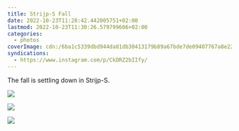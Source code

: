 ```yaml
---
title: Strijp-S Fall
date: 2022-10-23T11:28:42.442005751+02:00
lastmod: 2022-10-23T11:30:26.579799606+02:00
categories:
  - photos
coverImage: cdn:/6ba1c5339dbd944da81db30413179b89a67bde7de09407767a8e227743fefa59
syndications:
  - https://www.instagram.com/p/CkDRZ2bIIfy/
---
```


<style>
.grid-flwvgoaeyu {
  grid-template-columns: repeat(3, 1fr);
}
</style>

The fall is settling down in Strijp-S.

<div class="fw grid-flwvgoaeyu fg">

![](cdn:/6ba1c5339dbd944da81db30413179b89a67bde7de09407767a8e227743fefa59)

![](cdn:/7fcc6d22a3c103d0ddf32e5b832d43ec0378e8d622ba473235cc5cd796ef2d37)

![](cdn:/94f49dfcb887a9296dff0a71cab4e7accff577a3ba66bc5dbce937be13eed3b9)

</div>
